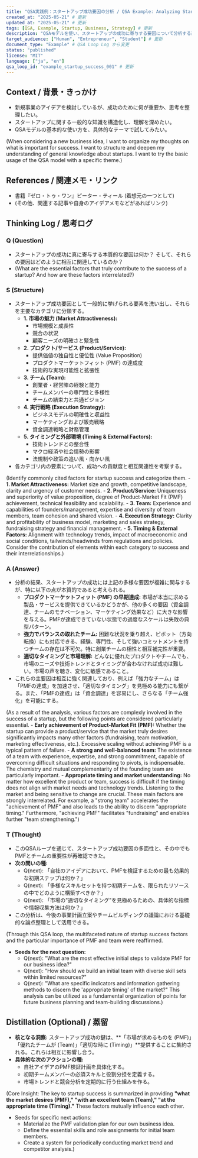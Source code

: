 ```yaml
---
title: "QSA実践例：スタートアップ成功要因の分析 / QSA Example: Analyzing Startup Success Factors"
created_at: "2025-05-21" # 更新
updated_at: "2025-05-21" # 更新
tags: [QSA, Example, Startup, Business, Strategy] # 更新
description: "QSAモデルを使い、スタートアップの成功に寄与する要因について分析する基本的な実践例です。思考整理の最初の一歩として活用できます。/ A basic practical example of using the QSA model to analyze factors contributing to startup success. Useful as a first step in structuring thoughts."
target_audience: ["Human", "Entrepreneur", "Student"] # 更新
document_type: "Example" # QSA Loop Log から変更
status: "published"
license: "MIT"
language: ["ja", "en"]
qsa_loop_id: "example_startup_success_001" # 更新
---
```


## Context / 背景・きっかけ

- 新規事業のアイデアを検討しているが、成功のために何が重要か、思考を整理したい。
- スタートアップに関する一般的な知識を構造化し、理解を深めたい。
- QSAモデルの基本的な使い方を、具体的なテーマで試してみたい。

(When considering a new business idea, I want to organize my thoughts on what is important for success. I want to structure and deepen my understanding of general knowledge about startups. I want to try the basic usage of the QSA model with a specific theme.)

## References / 関連メモ・リンク

- 書籍『ゼロ・トゥ・ワン』ピーター・ティール (着想元の一つとして)
- (その他、関連する記事や自身のアイデアメモなどがあればリンク)

## Thinking Log / 思考ログ

### Q (Question)

- スタートアップの成功に真に寄与する本質的な要因は何か？ そして、それらの要因はどのように相互に関連しているのか？
- (What are the essential factors that truly contribute to the success of a startup? And how are these factors interrelated?)

### S (Structure)

- スタートアップ成功要因として一般的に挙げられる要素を洗い出し、それらを主要なカテゴリに分類する。
    - **1. 市場の魅力 (Market Attractiveness):**
        - 市場規模と成長性
        - 競合の状況
        - 顧客ニーズの明確さと緊急性
    - **2. プロダクト/サービス (Product/Service):**
        - 提供価値の独自性と優位性 (Value Proposition)
        - プロダクトマーケットフィット (PMF) の達成度
        - 技術的な実現可能性と拡張性
    - **3. チーム (Team):**
        - 創業者・経営陣の経験と能力
        - チームメンバーの専門性と多様性
        - チームの結束力と共通ビジョン
    - **4. 実行戦略 (Execution Strategy):**
        - ビジネスモデルの明確性と収益性
        - マーケティングおよび販売戦略
        - 資金調達戦略と財務管理
    - **5. タイミングと外部環境 (Timing & External Factors):**
        - 技術トレンドとの整合性
        - マクロ経済や社会情勢の影響
        - 法規制や政策の追い風・向かい風
- 各カテゴリ内の要素について、成功への貢献度と相互関連性を考察する。

(Identify commonly cited factors for startup success and categorize them.
    - **1. Market Attractiveness:** Market size and growth, competitive landscape, clarity and urgency of customer needs.
    - **2. Product/Service:** Uniqueness and superiority of value proposition, degree of Product-Market Fit (PMF) achievement, technical feasibility and scalability.
    - **3. Team:** Experience and capabilities of founders/management, expertise and diversity of team members, team cohesion and shared vision.
    - **4. Execution Strategy:** Clarity and profitability of business model, marketing and sales strategy, fundraising strategy and financial management.
    - **5. Timing & External Factors:** Alignment with technology trends, impact of macroeconomic and social conditions, tailwinds/headwinds from regulations and policies.
Consider the contribution of elements within each category to success and their interrelationships.)

### A (Answer)

- 分析の結果、スタートアップの成功には上記の多様な要因が複雑に関与するが、特に以下の点が本質的であると考えられる。
    - **プロダクトマーケットフィット (PMF) の早期達成:** 市場が本当に求める製品・サービスを提供できているかどうかが、他の多くの要因（資金調達、チームのモチベーション、マーケティング効果など）に大きな影響を与える。PMFが達成できていない状態での過度なスケールは失敗の典型パターン。
    - **強力でバランスの取れたチーム:** 困難な状況を乗り越え、ピボット（方向転換）にも対応できる、経験、専門性、そして強いコミットメントを持つチームの存在は不可欠。特に創業チームの相性と相互補完性が重要。
    - **適切なタイミングと市場理解:** どんなに優れたプロダクトやチームでも、市場のニーズや技術トレンドとタイミングが合わなければ成功は難しい。市場の声を聴き、変化に敏感であること。
- これらの主要因は相互に強く関連しており、例えば「強力なチーム」は「PMFの達成」を加速させ、「適切なタイミング」を見極める能力にも繋がる。また、「PMFの達成」は「資金調達」を容易にし、さらなる「チーム強化」を可能にする。

(As a result of the analysis, various factors are complexly involved in the success of a startup, but the following points are considered particularly essential.
    - **Early achievement of Product-Market Fit (PMF):** Whether the startup can provide a product/service that the market truly desires significantly impacts many other factors (fundraising, team motivation, marketing effectiveness, etc.). Excessive scaling without achieving PMF is a typical pattern of failure.
    - **A strong and well-balanced team:** The existence of a team with experience, expertise, and strong commitment, capable of overcoming difficult situations and responding to pivots, is indispensable. The chemistry and mutual complementarity of the founding team are particularly important.
    - **Appropriate timing and market understanding:** No matter how excellent the product or team, success is difficult if the timing does not align with market needs and technology trends. Listening to the market and being sensitive to change are crucial.
These main factors are strongly interrelated. For example, a "strong team" accelerates the "achievement of PMF" and also leads to the ability to discern "appropriate timing." Furthermore, "achieving PMF" facilitates "fundraising" and enables further "team strengthening.")

### T (Thought)

- このQSAループを通じて、スタートアップ成功要因の多面性と、その中でもPMFとチームの重要性が再確認できた。
- **次の問いの種:**
    - Q(next): 「自社のアイデアにおいて、PMFを検証するための最も効果的な初期ステップは何か？」
    - Q(next): 「多様なスキルセットを持つ初期チームを、限られたリソースの中でどのように構築すべきか？」
    - Q(next): 「市場の"適切なタイミング"を見極めるための、具体的な指標や情報収集方法は何か？」
- この分析は、今後の事業計画立案やチームビルディングの議論における基礎的な論点整理として活用できる。

(Through this QSA loop, the multifaceted nature of startup success factors and the particular importance of PMF and team were reaffirmed.
- **Seeds for the next question:**
    - Q(next): "What are the most effective initial steps to validate PMF for our business idea?"
    - Q(next): "How should we build an initial team with diverse skill sets within limited resources?"
    - Q(next): "What are specific indicators and information gathering methods to discern the 'appropriate timing' of the market?"
This analysis can be utilized as a fundamental organization of points for future business planning and team-building discussions.)

## Distillation (Optional) / 蒸留

- **核となる洞察:** スタートアップ成功の鍵は、**「市場が求めるものを (PMF)」「優れたチームが (Team)」「適切な時に (Timing)」**提供することに集約される。これらは相互に影響し合う。
- **具体的な次のアクションの種:**
    - 自社アイデアのPMF検証計画を具体化する。
    - 初期チームメンバーの必須スキルと役割分担を定義する。
    - 市場トレンドと競合分析を定期的に行う仕組みを作る。

(Core Insight: The key to startup success is summarized in providing **"what the market desires (PMF)," "with an excellent team (Team)," "at the appropriate time (Timing)."** These factors mutually influence each other.
- Seeds for specific next actions:
    - Materialize the PMF validation plan for our own business idea.
    - Define the essential skills and role assignments for initial team members.
    - Create a system for periodically conducting market trend and competitor analysis.)
